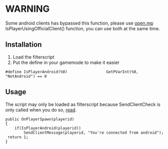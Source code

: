 # WARNING
Some android clients has bypassed this function, please use [open.mp](https://www.open.mp/) IsPlayerUsingOfficialClient() function, you can use both at the same time.

## Installation
1. Load the filterscript
2. Put the define in your gamemode to make it easier
```pawn
#define IsPlayerAndroid(%0)                 GetPVarInt(%0, "NotAndroid") == 0
```
 
## Usage 
The script may only be loaded as filterscript because SendClientCheck is only called when you do so, [read](https://github.com/Zeex/sampgdk/issues/124).
```pawn
public OnPlayerSpawn(playerid)
{
    if(IsPlayerAndroid(playerid))
        SendClientMessage(playerid, "You're connected from android");
 return 1;
}
```
